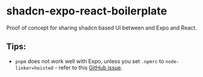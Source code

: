 # shadcn-expo-react-boilerplate
Proof of concept for sharing shadcn based UI between and Expo and React.

## Tips:
* `pnpm` does not work well with Expo, unless you set `.npmrc` to `node-linker=hoisted` - refer to this [GitHub issue](https://github.com/expo/expo/issues/22413).
